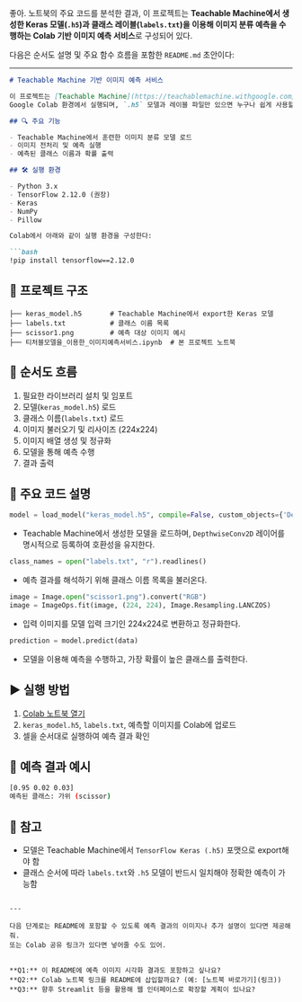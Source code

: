 좋아. 노트북의 주요 코드를 분석한 결과, 이 프로젝트는 **Teachable Machine에서 생성한 Keras 모델(`.h5`)과 클래스 레이블(`labels.txt`)을 이용해 이미지 분류 예측을 수행하는 Colab 기반 이미지 예측 서비스**로 구성되어 있다.

다음은 순서도 설명 및 주요 함수 흐름을 포함한 `README.md` 초안이다:

---

````markdown
# Teachable Machine 기반 이미지 예측 서비스

이 프로젝트는 [Teachable Machine](https://teachablemachine.withgoogle.com/)에서 학습한 Keras 모델을 활용하여, 업로드한 이미지를 분류하고 예측 결과를 출력하는 간단한 이미지 예측 서비스이다.  
Google Colab 환경에서 실행되며, `.h5` 모델과 레이블 파일만 있으면 누구나 쉽게 사용할 수 있다.

## 🔍 주요 기능

- Teachable Machine에서 훈련한 이미지 분류 모델 로드
- 이미지 전처리 및 예측 실행
- 예측된 클래스 이름과 확률 출력

## 🛠 실행 환경

- Python 3.x
- TensorFlow 2.12.0 (권장)
- Keras
- NumPy
- Pillow

Colab에서 아래와 같이 실행 환경을 구성한다:

```bash
!pip install tensorflow==2.12.0
````

## 📁 프로젝트 구조

```
├── keras_model.h5       # Teachable Machine에서 export한 Keras 모델
├── labels.txt           # 클래스 이름 목록
├── scissor1.png         # 예측 대상 이미지 예시
├── 티처블모델을_이용한_이미지예측서비스.ipynb  # 본 프로젝트 노트북
```

## 🔄 순서도 흐름

1. 필요한 라이브러리 설치 및 임포트
2. 모델(`keras_model.h5`) 로드
3. 클래스 이름(`labels.txt`) 로드
4. 이미지 불러오기 및 리사이즈 (224x224)
5. 이미지 배열 생성 및 정규화
6. 모델을 통해 예측 수행
7. 결과 출력

## 🧩 주요 코드 설명

```python
model = load_model("keras_model.h5", compile=False, custom_objects={'DepthwiseConv2D': tf.keras.layers.DepthwiseConv2D})
```

* Teachable Machine에서 생성한 모델을 로드하며, `DepthwiseConv2D` 레이어를 명시적으로 등록하여 호환성을 유지한다.

```python
class_names = open("labels.txt", "r").readlines()
```

* 예측 결과를 해석하기 위해 클래스 이름 목록을 불러온다.

```python
image = Image.open("scissor1.png").convert("RGB")
image = ImageOps.fit(image, (224, 224), Image.Resampling.LANCZOS)
```

* 입력 이미지를 모델 입력 크기인 224x224로 변환하고 정규화한다.

```python
prediction = model.predict(data)
```

* 모델을 이용해 예측을 수행하고, 가장 확률이 높은 클래스를 출력한다.

## ▶️ 실행 방법

1. [Colab 노트북 열기](#)
2. `keras_model.h5`, `labels.txt`, 예측할 이미지를 Colab에 업로드
3. 셀을 순서대로 실행하여 예측 결과 확인

## 📌 예측 결과 예시

```bash
[0.95 0.02 0.03]
예측된 클래스: 가위 (scissor)
```

## 📎 참고

* 모델은 Teachable Machine에서 `TensorFlow Keras (.h5)` 포맷으로 export해야 함
* 클래스 순서에 따라 `labels.txt`와 `.h5` 모델이 반드시 일치해야 정확한 예측이 가능함

```

---

다음 단계로는 README에 포함할 수 있도록 예측 결과의 이미지나 추가 설명이 있다면 제공해줘.  
또는 Colab 공유 링크가 있다면 넣어줄 수도 있어.

  
**Q1:** 이 README에 예측 이미지 시각화 결과도 포함하고 싶나요?  
**Q2:** Colab 노트북 링크를 README에 삽입할까요? (예: [노트북 바로가기](링크))  
**Q3:** 향후 Streamlit 등을 활용해 웹 인터페이스로 확장할 계획이 있나요?
```
